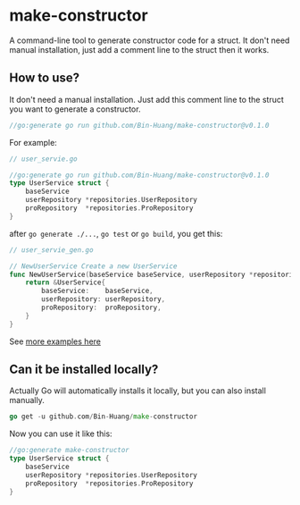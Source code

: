 # make-constructor

A command-line tool to generate constructor code for a struct. It don't need manual installation, just add a comment line to the struct then it works.

## How to use?

It don't need a manual installation. Just add this comment line to the struct you want to generate a constructor.

```go
//go:generate go run github.com/Bin-Huang/make-constructor@v0.1.0
```

For example:

```go
// user_servie.go

//go:generate go run github.com/Bin-Huang/make-constructor@v0.1.0
type UserService struct {
	baseService
	userRepository *repositories.UserRepository
	proRepository  *repositories.ProRepository
}
```

after `go generate ./...`, `go test` or `go build`, you get this:

```go
// user_servie_gen.go

// NewUserService Create a new UserService
func NewUserService(baseService baseService, userRepository *repositories.UserRepository, proRepository *repositories.ProRepository) *UserService {
	return &UserService{
		baseService:    baseService,
		userRepository: userRepository,
		proRepository:  proRepository,
	}
}
```

See [more examples here](https://github.com/Bin-Huang/make-constructor/tree/master/test)

## Can it be installed locally?

Actually Go will automatically installs it locally, but you can also install manually. 

```go
go get -u github.com/Bin-Huang/make-constructor
```

Now you can use it like this:

```go
//go:generate make-constructor
type UserService struct {
	baseService
	userRepository *repositories.UserRepository
	proRepository  *repositories.ProRepository
}
```
